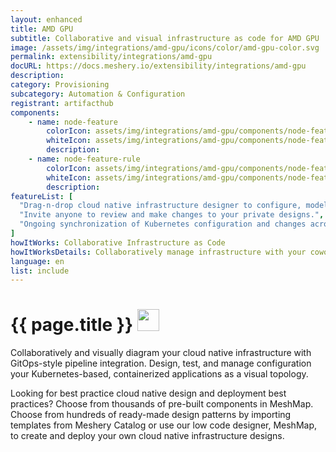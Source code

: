 ```yaml
---
layout: enhanced
title: AMD GPU
subtitle: Collaborative and visual infrastructure as code for AMD GPU
image: /assets/img/integrations/amd-gpu/icons/color/amd-gpu-color.svg
permalink: extensibility/integrations/amd-gpu
docURL: https://docs.meshery.io/extensibility/integrations/amd-gpu
description: 
category: Provisioning
subcategory: Automation & Configuration
registrant: artifacthub
components: 
	- name: node-feature
		colorIcon: assets/img/integrations/amd-gpu/components/node-feature/icons/color/node-feature-color.svg
		whiteIcon: assets/img/integrations/amd-gpu/components/node-feature/icons/white/node-feature-white.svg
		description: 
	- name: node-feature-rule
		colorIcon: assets/img/integrations/amd-gpu/components/node-feature-rule/icons/color/node-feature-rule-color.svg
		whiteIcon: assets/img/integrations/amd-gpu/components/node-feature-rule/icons/white/node-feature-rule-white.svg
		description: 
featureList: [
  "Drag-n-drop cloud native infrastructure designer to configure, model, and deploy your workloads.",
  "Invite anyone to review and make changes to your private designs.",
  "Ongoing synchronization of Kubernetes configuration and changes across any number of clusters."
]
howItWorks: Collaborative Infrastructure as Code
howItWorksDetails: Collaboratively manage infrastructure with your coworkers synchronously sharing the same designs.
language: en
list: include
---
```

<h1>{{ page.title }} <img src="{{ page.image }}" style="width: 35px; height: 35px;" /></h1>

<p>

</p>
<p>
    Collaboratively and visually diagram your cloud native infrastructure with GitOps-style pipeline integration. Design, test, and manage configuration your Kubernetes-based, containerized applications as a visual topology.
</p>
<p>
    Looking for best practice cloud native design and deployment best practices? Choose from thousands of pre-built components in MeshMap. Choose from hundreds of ready-made design patterns by importing templates from Meshery Catalog or use our low code designer, MeshMap, to create and deploy your own cloud native infrastructure designs.
</p>
